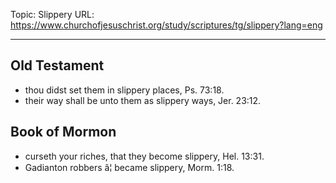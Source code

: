 Topic: Slippery
URL: https://www.churchofjesuschrist.org/study/scriptures/tg/slippery?lang=eng

---

## Old Testament

- thou didst set them in slippery places, Ps. 73:18.
- their way shall be unto them as slippery ways, Jer. 23:12.

## Book of Mormon

- curseth your riches, that they become slippery, Hel. 13:31.
- Gadianton robbers â¦ became slippery, Morm. 1:18.

